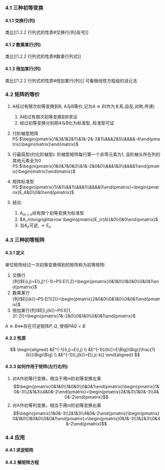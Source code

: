 
### 4.1  三种初等变换

#### 4.1.1 交换行(列)
类比[[1.2.2 行列式的性质#交换行(列)反号]]

#### 4.1.2 数乘某行(列)
类比[[1.2.2 行列式的性质#数乘行列式]]

#### 4.1.3 倍加某行(列)
类比[[1.2.2 行列式的性质#倍加某行(列)]]
可看做线性方程组的消元法

### 4.2 矩阵的等价
1. A经过有限次初等变换到B, A与B等价,记为$A\cong B$(作为关系,自反,对称,传递)
    1. A经过有限次初等变换到B求证
    2. 经过初等变换分别把4与B化为标准型, 标准型可证
2. 行阶梯型矩阵
	PS:$\begin{pmatrix}1&3&1&2&1\\&1&-2&-2&1\\&&&2&5\\&&&&-4\end{pmatrix}\begin{matrix}\end{matrix}$
    
3. 行最简型(约化阶梯型): 阶梯型矩阵每行第一个非零元素为1, 且阶梯头所在列的其他元素全为0
	PS:$\begin{pmatrix}1&0&7&0&0\\&1&-2&0&0\\&&&1&0\\&&&&1\end{pmatrix}\begin{matrix}\end{matrix}$
4. 矩阵标准型
	PS:$\begin{pmatrix}1\\&1\\&&1\\&&&1\\&&&&0\end{pmatrix}=\begin{pmatrix}E_4&0\\0&0\end{pmatrix}$
5. 结论:
	1. $A_{m\times n}$经有限个初等变换为标准型
	2. $A_n\longrightarrow \begin{pmatrix}E_{r(A)}&0\\0&0\end{pmatrix}$
	3. 当$A_n$可逆,$\longrightarrow E_n$

### 4.3 三种初等矩阵

#### 4.3.1 定义

单位矩阵经过一次初等变换得到的矩阵称为初等矩阵:

1. 交换行(列)$E(i,j)=E(i,j)^{-1}~PS:E(1,2)=\begin{pmatrix}0&1&0\\1&0&0\\0&0&1\end{pmatrix}$
2. 数乘某行(列)$E[i(k)]~PS:E[1(2)]=\begin{pmatrix}2&0&0\\0&1&0\\0&0&1\end{pmatrix}$
3. 倍加某行(列)$E[i,j(k)]~PS:E[1, 2(-2)]=\begin{pmatrix}1&-2&0\\0&1&0\\0&0&1\end{pmatrix}$

$A\cong B\Longleftrightarrow$存在可逆矩阵$P,Q$, 使得$PAQ=B$

#### 4.3.2 性质
$$
\begin{aligned}
&E^{-1}(i,j)=E(i,j) \\
&E^{-1}[i(k)]=E\Big[i\Big({\frac{1}{k}}\Big)\Big] \\
&E^{-1}[i,j(k)]=E[i,j(-k)]
\end{aligned}
$$

#### 4.3.3 如何作用于矩阵(左行右列)

1. 对A作初等行变换，相当于用m阶初等变换左乘$$\begin{pmatrix}0&1&0\\1&0&0\\0&0&1\end{pmatrix}\begin{pmatrix}1&0&-3\\2&1&3\\4&0&-2\end{pmatrix}=\begin{pmatrix}2&1&3\\1&0&-3\\4&0&-2\end{pmatrix}$$
2. 对A作初等列变换，相当于用m阶初等变换右乘$$\begin{pmatrix}1&0&-3\\2&1&3\\4&0&-2\end{pmatrix}\begin{pmatrix}0&1&0\\1&0&0\\0&0&1\end{pmatrix}=\begin{pmatrix}0&1&-3\\1&2&3\\0&4&-2\end{pmatrix}$$


### 4.4 应用

#### 4.4.1 求逆矩阵
#### 4.4.2 解矩阵方程